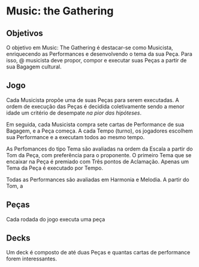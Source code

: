 # Music: the Gathering

## Objetivos

O objetivo em Music: The Gathering é destacar-se como Musicista, enriquecendo as
Performances e desenvolvendo o tema da sua Peça. Para isso, @ musicista deve
propor, compor e executar suas Peças a partir de sua Bagagem cultural.

## Jogo

Cada Musicista propõe uma de suas Peças para serem executadas. A ordem de
execução das Peças é decidida coletivamente sendo a menor idade um critério de
desempate *na pior das hipóteses*.

Em seguida, cada Musicista compra sete cartas de Performance de sua Bagagem, e
a Peça começa. A cada Tempo (turno), os jogadores escolhem sua Performance e a
executam todos ao mesmo tempo.

As Perfomances do tipo Tema são avaliadas na ordem da Escala a partir do Tom da
Peça, com preferência para o proponente. O primeiro Tema que se encaixar na 
Peça é premiado com Três pontos de Aclamação. Apenas um Tema da Peça é 
executado por Tempo.

Todas as Performances são avaliadas em Harmonia e Melodia. A partir do Tom, a

## Peças

Cada rodada do jogo executa uma peça

## Decks

Um deck é composto de até duas Peças e quantas cartas de performance forem
interessantes. 

